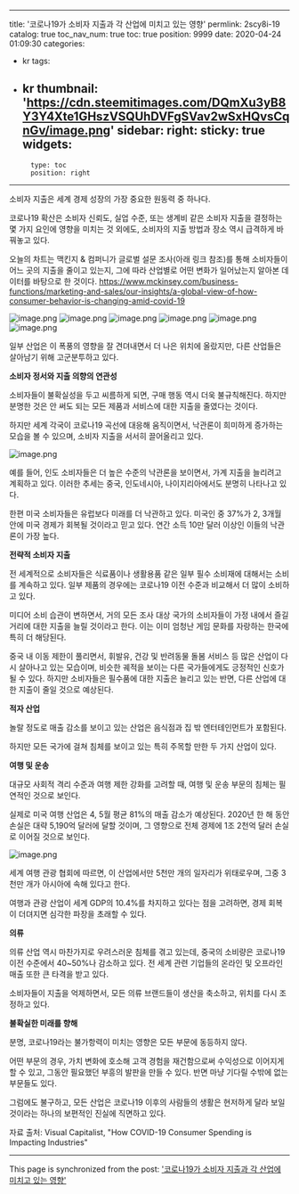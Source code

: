 
---
title: '코로나19가 소비자 지출과 각 산업에 미치고 있는 영향'
permlink: 2scy8i-19
catalog: true
toc_nav_num: true
toc: true
position: 9999
date: 2020-04-24 01:09:30
categories:
- kr
tags:
- kr
thumbnail: 'https://cdn.steemitimages.com/DQmXu3yB8Y3Y4Xte1GHszVSQUhDVFgSVav2wSxHQvsCqnGv/image.png'
sidebar:
    right:
        sticky: true
widgets:
    -
        type: toc
        position: right
---


소비자 지출은 세계 경제 성장의 가장 중요한 원동력 중 하나다.


코로나19 확산은 소비자 신뢰도, 실업 수준, 또는 생계비 같은 소비자 지출을 결정하는 몇 가지 요인에 영향을 미치는 것 외에도, 소비자의 지출 방법과 장소 역시 급격하게 바꿔놓고 있다.


오늘의 차트는 맥킨지 & 컴퍼니가 글로벌 설문 조사(아래 링크 참조)를 통해 소비자들이 어느 곳의 지출을 줄이고 있는지, 그에 따라 산업별로 어떤 변화가 일어났는지 알아본 데이터를 바탕으로 한 것이다.
https://www.mckinsey.com/business-functions/marketing-and-sales/our-insights/a-global-view-of-how-consumer-behavior-is-changing-amid-covid-19


![image.png](https://cdn.steemitimages.com/DQmXu3yB8Y3Y4Xte1GHszVSQUhDVFgSVav2wSxHQvsCqnGv/image.png)
![image.png](https://cdn.steemitimages.com/DQmWj63DPvPn7MPuWTPkvR1pGzF1R2VJyfeNUyF8cGNBAtK/image.png)
![image.png](https://cdn.steemitimages.com/DQmSrzmBwnjoJtMoxjyhEEdnaqtK7sdiEom17sbDLPvKHhQ/image.png)
![image.png](https://cdn.steemitimages.com/DQmYujS5ExrJCxcvew9K4Qu1exbSdLxjFBknDKsrJsmetdm/image.png)
![image.png](https://cdn.steemitimages.com/DQmbD7myGryH92ycJfsoGuWDdybhqvP3aJpjBeixDLCrdWS/image.png)
![image.png](https://cdn.steemitimages.com/DQmcj8CJ1n3cr6grvHB5dAfXA6Zgu6AZE6gsFmGqRShBDhc/image.png)



일부 산업은 이 폭풍의 영향을 잘 견뎌내면서 더 나은 위치에 올랐지만, 다른 산업들은 살아남기 위해 고군분투하고 있다.


**소비자 정서와 지출 의향의 연관성**


소비자들이 불확실성을 두고 씨름하게 되면, 구매 행동 역시 더욱 불규칙해진다. 하지만 분명한 것은 안 써도 되는 모든 제품과 서비스에 대한 지출을 줄였다는 것이다.


하지만 세계 각국이 코로나19 곡선에 대응해 움직이면서, 낙관론이 희미하게 증가하는 모습을 볼 수 있으며, 소비자 지출을 서서히 끌어올리고 있다.



![image.png](https://cdn.steemitimages.com/DQmf3FfQSu864sQEqXeuyiiTMHBfPZqAWudLFduLPLHxht5/image.png)



예를 들어, 인도 소비자들은 더 높은 수준의 낙관론을 보이면서, 가계 지출을 늘리려고 계획하고 있다. 이러한 추세는 중국, 인도네시아, 나이지리아에서도 분명히 나타나고 있다.


한편 미국 소비자들은 유럽보다 미래를 더 낙관하고 있다. 미국인 중 37%가 2, 3개월 안에 미국 경제가 회복될 것이라고 믿고 있다. 연간 소득 10만 달러 이상인 이들의 낙관론이 가장 높다.


**전략적 소비자 지출**


전 세계적으로 소비자들은 식료품이나 생활용품 같은 일부 필수 소비재에 대해서는 소비를 계속하고 있다. 일부 제품의 경우에는 코로나19 이전 수준과 비교해서 더 많이 소비하고 있다.


미디어 소비 습관이 변하면서, 거의 모든 조사 대상 국가의 소비자들이 가정 내에서 즐길 거리에 대한 지출을 늘릴 것이라고 한다. 이는 이미 엄청난 게임 문화를 자랑하는 한국에 특히 더 해당된다.


중국 내 이동 제한이 풀리면서, 휘발유, 건강 및 반려동물 돌봄 서비스 등 많은 산업이 다시 살아나고 있는 모습이며, 비슷한 궤적을 보이는 다른 국가들에게도 긍정적인 신호가 될 수 있다. 하지만 소비자들은 필수품에 대한 지출은 늘리고 있는 반면, 다른 산업에 대한 지출이 줄일 것으로 예상된다.


**적자 산업**


놀랄 정도로 매출 감소를 보이고 있는 산업은 음식점과 집 밖 엔터테인먼트가 포함된다.


하지만 모든 국가에 걸쳐 침체를 보이고 있는 특히 주목할 만한 두 가지 산업이 있다.


**여행 및 운송**


대규모 사회적 격리 수준과 여행 제한 강화를 고려할 때, 여행 및 운송 부문의 침체는 필연적인 것으로 보인다.


실제로 미국 여행 산업은 4, 5월 평균 81%의 매출 감소가 예상된다. 2020년 한 해 동안 손실은 대략 5,190억 달러에 달할 것이며, 그 영향으로 전체 경제에 1조 2천억 달러 손실로 이어질 것으로 보인다.



![image.png](https://cdn.steemitimages.com/DQmXatYgcAkii8NzQjm7cLRJud296auDuqc8m4UN3ujpj6B/image.png)



세계 여행 관광 협회에 따르면, 이 산업에서만 5천만 개의 일자리가 위태로우며, 그중 3천만 개가 아시아에 속해 있다고 한다.


여행과 관광 산업이 세계 GDP의 10.4%를 차지하고 있다는 점을 고려하면, 경제 회복이 더뎌지면 심각한 파장을 초래할 수 있다.


**의류**


의류 산업 역시 마찬가지로 우려스러운 침체를 겪고 있는데, 중국의 소비량은 코로나19 이전 수준에서 40~50%나 감소하고 있다. 전 세계 관련 기업들의 온라인 및 오프라인 매출 또한 큰 타격을 받고 있다.


소비자들이 지출을 억제하면서, 모든 의류 브랜드들이 생산을 축소하고, 위치를 다시 조정하고 있다.


**불확실한 미래를 향해**


분명, 코로나19라는 불가항력이 미치는 영향은 모든 부문에 동등하지 않다.


어떤 부문의 경우, 가치 변화에 호소해 고객 경험을 재건함으로써 수익성으로 이어지게 할 수 있고, 그동안 필요했던 부흥의 발판을 만들 수 있다. 반면 마냥 기다릴 수밖에 없는 부문들도 있다.


그럼에도 불구하고, 모든 산업은 코로나19 이후의 사람들의 생활은 현저하게 달라 보일 것이라는 하나의 보편적인 진실에 직면하고 있다.


자료 출처: Visual Capitalist, "How COVID-19 Consumer Spending is Impacting Industries"

- - -

This page is synchronized from the post: ['코로나19가 소비자 지출과 각 산업에 미치고 있는 영향'](https://steemit.com/@pius.pius/2scy8i-19)
